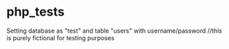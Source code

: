 # php_tests


Setting database as "test" and table "users" with username/password //this is purely fictional for testing purposes
